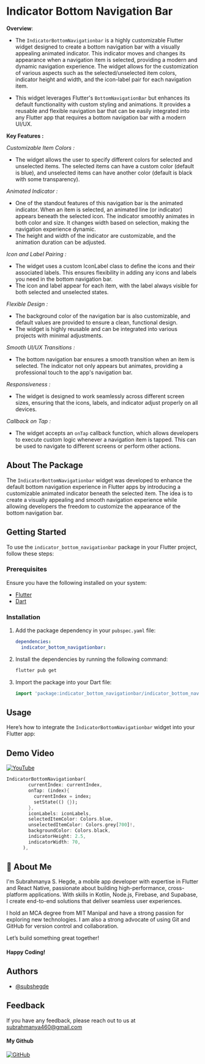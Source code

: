 # Indicator Bottom Navigation Bar

**Overview**: 
-  The `IndicatorBottomNavigationbar` is a highly customizable Flutter widget designed to create a bottom navigation bar with a visually appealing animated indicator. This indicator moves and changes its appearance when a navigation item is selected, providing a modern and dynamic navigation experience. The widget allows for the customization of various aspects such as the selected/unselected item colors, indicator height and width, and the icon-label pair for each navigation item.

- This widget leverages Flutter's `BottomNavigationBar` but enhances its default functionality with custom styling and animations. It provides a reusable and flexible navigation bar that can be easily integrated into any Flutter app that requires a bottom navigation bar with a modern UI/UX.

**Key Features :**

*Customizable Item Colors :*
-  The widget allows the user to specify different colors for selected and unselected items. The selected items can have a custom color (default is blue), and unselected items can have another color (default is black with some transparency).

*Animated Indicator :*
- One of the standout features of this navigation bar is the animated indicator. When an item is selected, an animated line (or indicator) appears beneath the selected icon. The indicator smoothly animates in both color and size. It changes width based on selection, making the navigation experience dynamic.
- The height and width of the indicator are customizable, and the animation duration can be adjusted.

*Icon and Label Pairing :*
- The widget uses a custom IconLabel class to define the icons and their associated labels. This ensures flexibility in adding any icons and labels you need in the bottom navigation bar.
- The icon and label appear for each item, with the label always visible for both selected and unselected states.

*Flexible Design :*
- The background color of the navigation bar is also customizable, and default values are provided to ensure a clean, functional design.
- The widget is highly reusable and can be integrated into various projects with minimal adjustments.

*Smooth UI/UX Transitions :*
- The bottom navigation bar ensures a smooth transition when an item is selected. The indicator not only appears but animates, providing a professional touch to the app's navigation bar.

*Responsiveness :*
- The widget is designed to work seamlessly across different screen sizes, ensuring that the icons, labels, and indicator adjust properly on all devices.

*Callback on Tap :*
- The widget accepts an `onTap` callback function, which allows developers to execute custom logic whenever a navigation item is tapped. This can be used to navigate to different screens or perform other actions.

## About The Package

The `IndicatorBottomNavigationbar` widget was developed to enhance the default bottom navigation experience in Flutter apps by introducing a customizable animated indicator beneath the selected item. The idea is to create a visually appealing and smooth navigation experience while allowing developers the freedom to customize the appearance of the bottom navigation bar.

## Getting Started

To use the `indicator_bottom_navigationbar` package in your Flutter project, follow these steps:

### Prerequisites
Ensure you have the following installed on your system:
* [Flutter](https://flutter.dev/docs/get-started/install)
* [Dart](https://dart.dev/get-dart)

### Installation
1. Add the package dependency in your `pubspec.yaml` file:
    ```yaml
    dependencies:
      indicator_bottom_navigationbar:
    ```

2. Install the dependencies by running the following command:
    ```bash
    flutter pub get
    ```

3. Import the package into your Dart file:
    ```dart
    import 'package:indicator_bottom_navigationbar/indicator_bottom_navigationbar.dart';
    ```

## Usage

Here’s how to integrate the `IndicatorBottomNavigationbar` widget into your Flutter app:

## Demo Video
[![YouTube](https://img.shields.io/badge/-YouTube-black.svg?style=for-the-badge&logo=youtube&colorB=555)](https://youtu.be/GQJImcnQNuM?si=UtnxLdpp6uZqGa3R)


```dart
IndicatorBottomNavigationbar(
        currentIndex: currentIndex,
        onTap: (index){
          currentIndex = index;
          setState(() {});
        },
        iconLabels: iconLabels,
        selectedItemColor: Colors.blue,
        unselectedItemColor: Colors.grey[700]!,
        backgroundColor: Colors.black,
        indicatorHeight: 2.5,
        indicatorWidth: 70,
      ),
```
## 🚀 About Me
I'm Subrahmanya S. Hegde, a mobile app developer with expertise in Flutter and React Native, passionate about building high-performance, cross-platform applications. With skills in Kotlin, Node.js, Firebase, and Supabase, I create end-to-end solutions that deliver seamless user experiences.

I hold an MCA degree from MIT Manipal and have a strong passion for exploring new technologies. I am also a strong advocate of using Git and GitHub for version control and collaboration.

Let’s build something great together! 
#### Happy Coding!


## Authors

- [@subshegde](https://www.github.com/subshegde)


## Feedback

If you have any feedback, please reach out to us at subrahmanya460@gmail.com

#### My Github
[![GitHub](https://img.shields.io/badge/-GitHub-black.svg?style=for-the-badge&logo=github&colorB=000000&colorA=333333)](https://github.com/subshegde)
